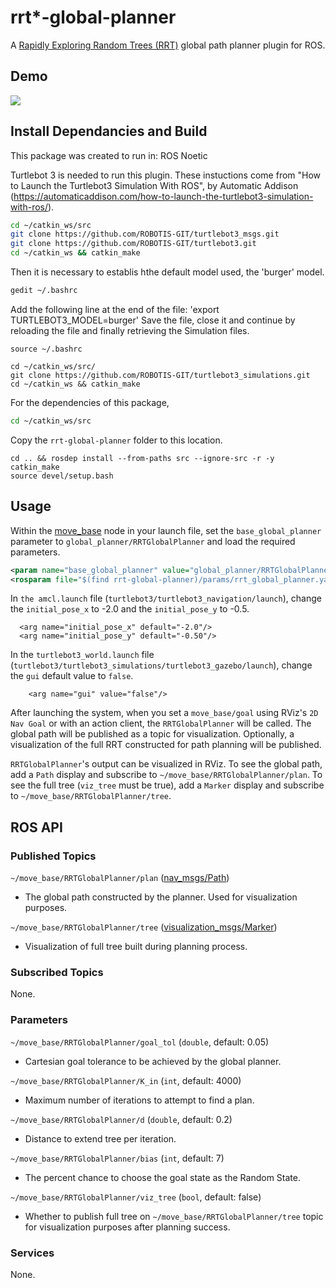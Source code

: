 # rrt*-global-planner
A [Rapidly Exploring Random Trees (RRT)](https://en.wikipedia.org/wiki/Rapidly-exploring_random_tree) global path planner plugin for ROS.

## Demo
![](https://github.com/tina525241/RBE550_Project/blob/rrtStar_attempt/rrt-global-planner/assets/rrtStar%20Demo.gif)

## Install Dependancies and Build
This package was created to run in:
ROS Noetic 

Turtlebot 3 is needed to run this plugin. 
These instuctions come from "How to Launch the Turtlebot3 Simulation With ROS", by Automatic Addison (https://automaticaddison.com/how-to-launch-the-turtlebot3-simulation-with-ros/).
```bash
cd ~/catkin_ws/src
git clone https://github.com/ROBOTIS-GIT/turtlebot3_msgs.git
git clone https://github.com/ROBOTIS-GIT/turtlebot3.git
cd ~/catkin_ws && catkin_make
```
Then it is necessary to establis hthe default model used, the 'burger' model.
```bash
gedit ~/.bashrc
```
Add the following line at the end of the file: 'export TURTLEBOT3_MODEL=burger'
Save the file, close it and continue by reloading the file and finally retrieving the Simulation files.
```
source ~/.bashrc

cd ~/catkin_ws/src/
git clone https://github.com/ROBOTIS-GIT/turtlebot3_simulations.git
cd ~/catkin_ws && catkin_make

```
For the dependencies of this package,
```bash
cd ~/catkin_ws/src
```
Copy the `rrt-global-planner` folder to this location.
```
cd .. && rosdep install --from-paths src --ignore-src -r -y
catkin_make
source devel/setup.bash
```

## Usage
Within the [move\_base](https://wiki.ros.org/move_base) node in your launch file, set the `base_global_planner` parameter to `global_planner/RRTGlobalPlanner` and load the required parameters.
```xml
<param name="base_global_planner" value="global_planner/RRTGlobalPlanner"/>
<rosparam file="$(find rrt-global-planner)/params/rrt_global_planner.yaml" command="load" />
```
In `the amcl.launch` file (`turtlebot3/turtlebot3_navigation/launch`), change the `initial_pose_x` to -2.0 and the `initial_pose_y` to -0.5.
```
  <arg name="initial_pose_x" default="-2.0"/>
  <arg name="initial_pose_y" default="-0.50"/>
```
In the `turtlebot3_world.launch` file (`turtlebot3/turtlebot3_simulations/turtlebot3_gazebo/launch`), change the `gui` default value to `false`.
```
    <arg name="gui" value="false"/>
```
After launching the system, when you set a `move_base/goal` using RViz's `2D Nav Goal` or with an action client, the `RRTGlobalPlanner` will be called. The global path will be published as a topic for visualization. Optionally, a visualization of the full RRT constructed for path planning will be published.

`RRTGlobalPlanner`'s output can be visualized in RViz. To see the global path, add a `Path` display and subscribe to `~/move_base/RRTGlobalPlanner/plan`. To see the full tree (`viz_tree` must be true), add a `Marker` display and subscribe to `~/move_base/RRTGlobalPlanner/tree`.

## ROS API
### Published Topics
`~/move_base/RRTGlobalPlanner/plan` ([nav\_msgs/Path](http://docs.ros.org/api/nav_msgs/html/msg/Path.html))
- The global path constructed by the planner. Used for visualization purposes.

`~/move_base/RRTGlobalPlanner/tree` ([visualization\_msgs/Marker](http://docs.ros.org/en/api/visualization_msgs/html/msg/Marker.html))
- Visualization of full tree built during planning process.

### Subscribed Topics
None.

### Parameters
`~/move_base/RRTGlobalPlanner/goal_tol` (`double`, default: 0.05)
- Cartesian goal tolerance to be achieved by the global planner.

`~/move_base/RRTGlobalPlanner/K_in` (`int`, default: 4000)
- Maximum number of iterations to attempt to find a plan.

`~/move_base/RRTGlobalPlanner/d` (`double`, default: 0.2)
- Distance to extend tree per iteration.

`~/move_base/RRTGlobalPlanner/bias` (`int`, default: 7)
- The percent chance to choose the goal state as the Random State.

`~/move_base/RRTGlobalPlanner/viz_tree` (`bool`, default: false)
- Whether to publish full tree on `~/move_base/RRTGlobalPlanner/tree` topic for visualization purposes after planning success. 

### Services
None.
